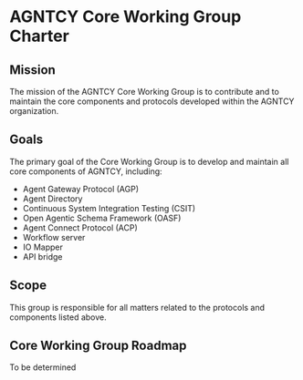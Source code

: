 # AGNTCY Core Working Group Charter

## Mission

The mission of the AGNTCY Core Working Group is to contribute and to maintain the core components and protocols developed within the AGNTCY organization.

## Goals

The primary goal of the Core Working Group is to develop and maintain all core components of AGNTCY, including:
- Agent Gateway Protocol (AGP)
- Agent Directory
- Continuous System Integration Testing (CSIT)
- Open Agentic Schema Framework (OASF)
- Agent Connect Protocol (ACP)
- Workflow server
- IO Mapper
- API bridge

## Scope

This group is responsible for all matters related to the protocols and components listed above.

## Core Working Group Roadmap

To be determined
